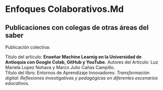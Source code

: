 # Enfoques Colaborativos.Md  

## Publicaciones con colegas de otras áreas del saber  

Publicación colectiva: 

Título del artículo: **Enseñar Machine Learnig en la Universidad de Antioquia con Google Colab, GitHub y YouTube.**
Autores del Artículo: Luz Mariela Lopez Nohava y Marco Julio Cañas Campillo.  
Título del libro: Entornos de Aprendizaje Innovadores: *Transformación digital: Reflexiones investigativas y 
                  pedagógicas en diferentes escenarios educativos.* 



